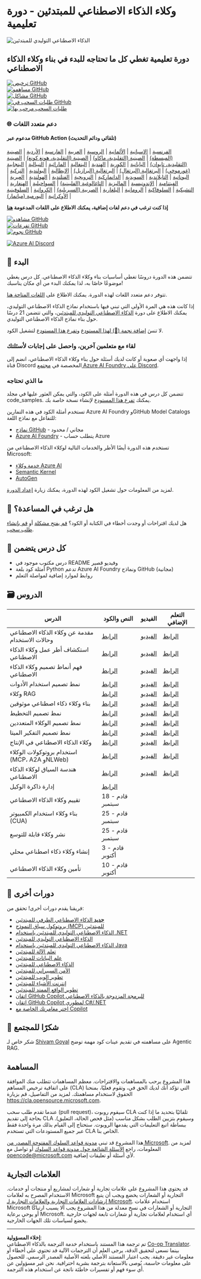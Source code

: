 <!--
CO_OP_TRANSLATOR_METADATA:
{
  "original_hash": "0c6a7a65974383f8467bb6adf3d34bc5",
  "translation_date": "2025-09-29T20:49:31+00:00",
  "source_file": "README.md",
  "language_code": "ar"
}
-->
# وكلاء الذكاء الاصطناعي للمبتدئين - دورة تعليمية

![الذكاء الاصطناعي التوليدي للمبتدئين](../../translated_images/repo-thumbnailv2.06f4a48036fde647f6ba4eb19f5651babe59bb30e972748afb349e47725d7601.ar.png)

## دورة تعليمية تغطي كل ما تحتاجه للبدء في بناء وكلاء الذكاء الاصطناعي

[![ترخيص GitHub](https://img.shields.io/github/license/microsoft/ai-agents-for-beginners.svg)](https://github.com/microsoft/ai-agents-for-beginners/blob/master/LICENSE?WT.mc_id=academic-105485-koreyst)  
[![مساهمو GitHub](https://img.shields.io/github/contributors/microsoft/ai-agents-for-beginners.svg)](https://GitHub.com/microsoft/ai-agents-for-beginners/graphs/contributors/?WT.mc_id=academic-105485-koreyst)  
[![مشاكل GitHub](https://img.shields.io/github/issues/microsoft/ai-agents-for-beginners.svg)](https://GitHub.com/microsoft/ai-agents-for-beginners/issues/?WT.mc_id=academic-105485-koreyst)  
[![طلبات السحب في GitHub](https://img.shields.io/github/issues-pr/microsoft/ai-agents-for-beginners.svg)](https://GitHub.com/microsoft/ai-agents-for-beginners/pulls/?WT.mc_id=academic-105485-koreyst)  
[![طلبات السحب مرحب بها](https://img.shields.io/badge/PRs-welcome-brightgreen.svg?style=flat-square)](http://makeapullrequest.com?WT.mc_id=academic-105485-koreyst)  

### 🌐 دعم متعدد اللغات

#### مدعوم عبر GitHub Action (تلقائي ودائم التحديث)

[الفرنسية](../fr/README.md) | [الإسبانية](../es/README.md) | [الألمانية](../de/README.md) | [الروسية](../ru/README.md) | [العربية](./README.md) | [الفارسية](../fa/README.md) | [الأردية](../ur/README.md) | [الصينية (المبسطة)](../zh/README.md) | [الصينية (التقليدية، ماكاو)](../mo/README.md) | [الصينية (التقليدية، هونغ كونغ)](../hk/README.md) | [الصينية (التقليدية، تايوان)](../tw/README.md) | [اليابانية](../ja/README.md) | [الكورية](../ko/README.md) | [الهندية](../hi/README.md) | [البنغالية](../bn/README.md) | [الماراثية](../mr/README.md) | [النيبالية](../ne/README.md) | [البنجابية (غورموخي)](../pa/README.md) | [البرتغالية (البرتغال)](../pt/README.md) | [البرتغالية (البرازيل)](../br/README.md) | [الإيطالية](../it/README.md) | [البولندية](../pl/README.md) | [التركية](../tr/README.md) | [اليونانية](../el/README.md) | [التايلاندية](../th/README.md) | [السويدية](../sv/README.md) | [الدانماركية](../da/README.md) | [النرويجية](../no/README.md) | [الفنلندية](../fi/README.md) | [الهولندية](../nl/README.md) | [العبرية](../he/README.md) | [الفيتنامية](../vi/README.md) | [الإندونيسية](../id/README.md) | [الماليزية](../ms/README.md) | [التاغالوغية (الفلبينية)](../tl/README.md) | [السواحيلية](../sw/README.md) | [الهنغارية](../hu/README.md) | [التشيكية](../cs/README.md) | [السلوفاكية](../sk/README.md) | [الرومانية](../ro/README.md) | [البلغارية](../bg/README.md) | [الصربية (السيريلية)](../sr/README.md) | [الكرواتية](../hr/README.md) | [السلوفينية](../sl/README.md) | [الأوكرانية](../uk/README.md) | [البورمية (ميانمار)](../my/README.md)

**إذا كنت ترغب في دعم لغات إضافية، يمكنك الاطلاع على اللغات المدعومة [هنا](https://github.com/Azure/co-op-translator/blob/main/getting_started/supported-languages.md)**

[![مشاهدو GitHub](https://img.shields.io/github/watchers/microsoft/ai-agents-for-beginners.svg?style=social&label=Watch)](https://GitHub.com/microsoft/ai-agents-for-beginners/watchers/?WT.mc_id=academic-105485-koreyst)  
[![تفرعات GitHub](https://img.shields.io/github/forks/microsoft/ai-agents-for-beginners.svg?style=social&label=Fork)](https://GitHub.com/microsoft/ai-agents-for-beginners/network/?WT.mc_id=academic-105485-koreyst)  
[![نجوم GitHub](https://img.shields.io/github/stars/microsoft/ai-agents-for-beginners.svg?style=social&label=Star)](https://GitHub.com/microsoft/ai-agents-for-beginners/stargazers/?WT.mc_id=academic-105485-koreyst)  

[![Azure AI Discord](https://dcbadge.limes.pink/api/server/kzRShWzttr)](https://discord.gg/kzRShWzttr)

## 🌱 البدء

تتضمن هذه الدورة دروسًا تغطي أساسيات بناء وكلاء الذكاء الاصطناعي. كل درس يغطي موضوعًا خاصًا به، لذا يمكنك البدء من أي مكان يناسبك!

تتوفر دعم متعدد اللغات لهذه الدورة. يمكنك الاطلاع على [اللغات المتاحة هنا](../..).

إذا كانت هذه هي المرة الأولى التي تبني فيها باستخدام نماذج الذكاء الاصطناعي التوليدي، يمكنك الاطلاع على دورة [الذكاء الاصطناعي التوليدي للمبتدئين](https://aka.ms/genai-beginners)، والتي تتضمن 21 درسًا حول بناء نماذج الذكاء الاصطناعي التوليدي.

لا تنسَ [إضافة نجمة (🌟) لهذا المستودع](https://docs.github.com/en/get-started/exploring-projects-on-github/saving-repositories-with-stars?WT.mc_id=academic-105485-koreyst) و[تفرع هذا المستودع](https://github.com/microsoft/ai-agents-for-beginners/fork) لتشغيل الكود.

### لقاء مع متعلمين آخرين، واحصل على إجابات لأسئلتك

إذا واجهت أي صعوبة أو كانت لديك أسئلة حول بناء وكلاء الذكاء الاصطناعي، انضم إلى قناة Discord المخصصة في [مجتمع Azure AI Foundry على Discord](https://aka.ms/ai-agents/discord).

### ما الذي تحتاجه

تتضمن كل درس في هذه الدورة أمثلة على الكود، والتي يمكن العثور عليها في مجلد code_samples. يمكنك [تفرع هذا المستودع](https://github.com/microsoft/ai-agents-for-beginners/fork) لإنشاء نسخة خاصة بك.

تستخدم أمثلة الكود في هذه التمارين Azure AI Foundry وGitHub Model Catalogs للتفاعل مع نماذج اللغة:

- [نماذج GitHub](https://aka.ms/ai-agents-beginners/github-models) - مجاني / محدود  
- [Azure AI Foundry](https://aka.ms/ai-agents-beginners/ai-foundry) - يتطلب حساب Azure  

تستخدم هذه الدورة أيضًا الأطر والخدمات التالية لوكلاء الذكاء الاصطناعي من Microsoft:

- [خدمة وكلاء Azure AI](https://aka.ms/ai-agents-beginners/ai-agent-service)  
- [Semantic Kernel](https://aka.ms/ai-agents-beginners/semantic-kernel)  
- [AutoGen](https://aka.ms/ai-agents/autogen)  

لمزيد من المعلومات حول تشغيل الكود لهذه الدورة، يمكنك زيارة [إعداد الدورة](./00-course-setup/README.md).

## 🙏 هل ترغب في المساعدة؟

هل لديك اقتراحات أو وجدت أخطاء في الكتابة أو الكود؟ [قم بفتح مشكلة](https://github.com/microsoft/ai-agents-for-beginners/issues?WT.mc_id=academic-105485-koreyst) أو [قم بإنشاء طلب سحب](https://github.com/microsoft/ai-agents-for-beginners/pulls?WT.mc_id=academic-105485-koreyst).

## 📂 كل درس يتضمن

- درس مكتوب موجود في README وفيديو قصير  
- أمثلة كود بلغة Python تدعم Azure AI Foundry ونماذج GitHub (مجانية)  
- روابط لموارد إضافية لمواصلة التعلم  

## 🗃️ الدروس

| **الدرس**                                   | **النص والكود**                                   | **الفيديو**                                                  | **التعلم الإضافي**                                                                     |
|----------------------------------------------|----------------------------------------------------|------------------------------------------------------------|----------------------------------------------------------------------------------------|
| مقدمة عن وكلاء الذكاء الاصطناعي وحالات الاستخدام | [الرابط](./01-intro-to-ai-agents/README.md)       | [الفيديو](https://youtu.be/3zgm60bXmQk?si=z8QygFvYQv-9WtO1) | [الرابط](https://aka.ms/ai-agents-beginners/collection?WT.mc_id=academic-105485-koreyst) |
| استكشاف أطر عمل وكلاء الذكاء الاصطناعي        | [الرابط](./02-explore-agentic-frameworks/README.md) | [الفيديو](https://youtu.be/ODwF-EZo_O8?si=Vawth4hzVaHv-u0H) | [الرابط](https://aka.ms/ai-agents-beginners/collection?WT.mc_id=academic-105485-koreyst) |
| فهم أنماط تصميم وكلاء الذكاء الاصطناعي        | [الرابط](./03-agentic-design-patterns/README.md)  | [الفيديو](https://youtu.be/m9lM8qqoOEA?si=BIzHwzstTPL8o9GF) | [الرابط](https://aka.ms/ai-agents-beginners/collection?WT.mc_id=academic-105485-koreyst) |
| نمط تصميم استخدام الأدوات                    | [الرابط](./04-tool-use/README.md)                 | [الفيديو](https://youtu.be/vieRiPRx-gI?si=2z6O2Xu2cu_Jz46N) | [الرابط](https://aka.ms/ai-agents-beginners/collection?WT.mc_id=academic-105485-koreyst) |
| وكلاء RAG                                    | [الرابط](./05-agentic-rag/README.md)              | [الفيديو](https://youtu.be/WcjAARvdL7I?si=gKPWsQpKiIlDH9A3) | [الرابط](https://aka.ms/ai-agents-beginners/collection?WT.mc_id=academic-105485-koreyst) |
| بناء وكلاء ذكاء اصطناعي موثوقين               | [الرابط](./06-building-trustworthy-agents/README.md) | [الفيديو](https://youtu.be/iZKkMEGBCUQ?si=jZjpiMnGFOE9L8OK) | [الرابط](https://aka.ms/ai-agents-beginners/collection?WT.mc_id=academic-105485-koreyst) |
| نمط تصميم التخطيط                            | [الرابط](./07-planning-design/README.md)          | [الفيديو](https://youtu.be/kPfJ2BrBCMY?si=6SC_iv_E5-mzucnC) | [الرابط](https://aka.ms/ai-agents-beginners/collection?WT.mc_id=academic-105485-koreyst) |
| نمط تصميم الوكلاء المتعددين                   | [الرابط](./08-multi-agent/README.md)              | [الفيديو](https://youtu.be/V6HpE9hZEx0?si=rMgDhEu7wXo2uo6g) | [الرابط](https://aka.ms/ai-agents-beginners/collection?WT.mc_id=academic-105485-koreyst) |
| نمط تصميم التفكير الميتا                     | [الرابط](./09-metacognition/README.md)            | [الفيديو](https://youtu.be/His9R6gw6Ec?si=8gck6vvdSNCt6OcF) | [الرابط](https://aka.ms/ai-agents-beginners/collection?WT.mc_id=academic-105485-koreyst) |
| وكلاء الذكاء الاصطناعي في الإنتاج             | [الرابط](./10-ai-agents-production/README.md)     | [الفيديو](https://youtu.be/l4TP6IyJxmQ?si=31dnhexRo6yLRJDl) | [الرابط](https://aka.ms/ai-agents-beginners/collection?WT.mc_id=academic-105485-koreyst) |
| استخدام بروتوكولات الوكلاء (MCP، A2A وNLWeb) | [الرابط](./11-agentic-protocols/README.md)        | [الفيديو](https://youtu.be/X-Dh9R3Opn8)                    | [الرابط](https://aka.ms/ai-agents-beginners/collection?WT.mc_id=academic-105485-koreyst) |
| هندسة السياق لوكلاء الذكاء الاصطناعي            | [الرابط](./12-context-engineering/README.md)         | [الفيديو](https://youtu.be/F5zqRV7gEag)                                 | [الرابط](https://aka.ms/ai-agents-beginners/collection?WT.mc_id=academic-105485-koreyst) |
| إدارة ذاكرة الوكيل                              | [الرابط](./13-agent-memory/README.md)     |                                                            |                                                                                        |
| تقييم وكلاء الذكاء الاصطناعي                     | قادم - 18 سبتمبر                                   |                                                            |                                                                                        |
| بناء وكلاء استخدام الكمبيوتر (CUA)              | قادم - 25 سبتمبر                                   |                                                            |                                                                                        |
| نشر وكلاء قابلة للتوسع                          | قادم - 25 سبتمبر                                   |                                                            |                                                                                        |
| إنشاء وكلاء ذكاء اصطناعي محلي                   | قادم - 3 أكتوبر                                   |                                                            |                                                                                        |
| تأمين وكلاء الذكاء الاصطناعي                    | قادم - 10 أكتوبر                                   |                                                            |                                                                                        |

## 🎒 دورات أخرى

فريقنا يقدم دورات أخرى! تحقق من:

- [**جديد** الذكاء الاصطناعي الطرفي للمبتدئين](https://github.com/microsoft/edgeai-for-beginners?WT.mc_id=academic-105485-koreyst)
- [بروتوكول سياق النموذج (MCP) للمبتدئين](https://github.com/microsoft/mcp-for-beginners?WT.mc_id=academic-105485-koreyst)
- [الذكاء الاصطناعي التوليدي للمبتدئين باستخدام .NET](https://github.com/microsoft/Generative-AI-for-beginners-dotnet?WT.mc_id=academic-105485-koreyst)
- [الذكاء الاصطناعي التوليدي للمبتدئين](https://github.com/microsoft/generative-ai-for-beginners?WT.mc_id=academic-105485-koreyst)
- [الذكاء الاصطناعي التوليدي للمبتدئين باستخدام Java](https://github.com/microsoft/generative-ai-for-beginners-java?WT.mc_id=academic-105485-koreyst)
- [تعلم الآلة للمبتدئين](https://aka.ms/ml-beginners?WT.mc_id=academic-105485-koreyst)
- [علم البيانات للمبتدئين](https://aka.ms/datascience-beginners?WT.mc_id=academic-105485-koreyst)
- [الذكاء الاصطناعي للمبتدئين](https://aka.ms/ai-beginners?WT.mc_id=academic-105485-koreyst)
- [الأمن السيبراني للمبتدئين](https://github.com/microsoft/Security-101??WT.mc_id=academic-96948-sayoung)
- [تطوير الويب للمبتدئين](https://aka.ms/webdev-beginners?WT.mc_id=academic-105485-koreyst)
- [إنترنت الأشياء للمبتدئين](https://aka.ms/iot-beginners?WT.mc_id=academic-105485-koreyst)
- [تطوير الواقع الممتد للمبتدئين](https://github.com/microsoft/xr-development-for-beginners?WT.mc_id=academic-105485-koreyst)
- [إتقان GitHub Copilot للبرمجة المزدوجة بالذكاء الاصطناعي](https://aka.ms/GitHubCopilotAI?WT.mc_id=academic-105485-koreyst)
- [إتقان GitHub Copilot لمطوري C#/.NET](https://github.com/microsoft/mastering-github-copilot-for-dotnet-csharp-developers?WT.mc_id=academic-105485-koreyst)
- [اختر مغامرتك الخاصة مع Copilot](https://github.com/microsoft/CopilotAdventures?WT.mc_id=academic-105485-koreyst)

## 🌟 شكرًا للمجتمع

شكر خاص لـ [Shivam Goyal](https://www.linkedin.com/in/shivam2003/) على مساهمته في تقديم عينات كود مهمة توضح Agentic RAG.

## المساهمة

هذا المشروع يرحب بالمساهمات والاقتراحات. معظم المساهمات تتطلب منك الموافقة على
اتفاقية ترخيص المساهم (CLA) التي تؤكد أنك لديك الحق في، وتقوم فعليًا، بمنحنا
الحقوق لاستخدام مساهمتك. لمزيد من التفاصيل، قم بزيارة <https://cla.opensource.microsoft.com>.

عندما تقدم طلب سحب (pull request)، سيقوم روبوت CLA تلقائيًا بتحديد ما إذا كنت بحاجة إلى تقديم
CLA وسيقوم بتزيين الطلب بشكل مناسب (مثل فحص الحالة، التعليق). ببساطة اتبع التعليمات
التي يقدمها الروبوت. ستحتاج إلى القيام بذلك مرة واحدة فقط عبر جميع المستودعات التي تستخدم CLA الخاص بنا.

هذا المشروع قد تبنى [مدونة قواعد السلوك المفتوحة المصدر من Microsoft](https://opensource.microsoft.com/codeofconduct/).
لمزيد من المعلومات، راجع [الأسئلة الشائعة حول مدونة قواعد السلوك](https://opensource.microsoft.com/codeofconduct/faq/) أو
تواصل مع [opencode@microsoft.com](mailto:opencode@microsoft.com) لأي أسئلة أو تعليقات إضافية.

## العلامات التجارية

قد يحتوي هذا المشروع على علامات تجارية أو شعارات لمشاريع أو منتجات أو خدمات. الاستخدام المصرح به لعلامات Microsoft التجارية أو الشعارات يخضع ويجب أن يتبع
[إرشادات العلامات التجارية والعلامات التجارية لـ Microsoft](https://www.microsoft.com/legal/intellectualproperty/trademarks/usage/general).
استخدام علامات Microsoft التجارية أو الشعارات في نسخ معدلة من هذا المشروع يجب ألا يسبب ارتباكًا أو يوحي برعاية Microsoft.
أي استخدام لعلامات تجارية أو شعارات تابعة لجهات خارجية يخضع لسياسات تلك الجهات الخارجية.

---

**إخلاء المسؤولية**:  
تم ترجمة هذا المستند باستخدام خدمة الترجمة بالذكاء الاصطناعي [Co-op Translator](https://github.com/Azure/co-op-translator). بينما نسعى لتحقيق الدقة، يرجى العلم أن الترجمات الآلية قد تحتوي على أخطاء أو معلومات غير دقيقة. يجب اعتبار المستند الأصلي بلغته الأصلية المصدر الرسمي. للحصول على معلومات حاسمة، يُوصى بالاستعانة بترجمة بشرية احترافية. نحن غير مسؤولين عن أي سوء فهم أو تفسيرات خاطئة ناتجة عن استخدام هذه الترجمة.